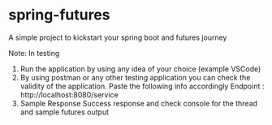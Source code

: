 # spring-futures
A simple project to kickstart your spring boot and futures journey

Note: In testing
1. Run the application by using any idea of your choice (example VSCode)
2. By using postman or any other testing application you can check the validity of the application. Paste the following info accordingly
   Endpoint :
     http://localhost:8080/service
4. Sample Response
   Success response and check console for the thread and sample futures output
